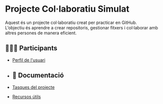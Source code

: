 # Projecte Col·laboratiu Simulat
Aquest és un projecte col·laboratiu creat per practicar en GitHub.  
L’objectiu és aprendre a crear repositoris, gestionar fitxers i col·laborar amb altres persones de manera eficient.

## 🧑‍🤝‍🧑 Participants
- [Perfil de l'usuari](./perfil.md)

- ## 📄 Documentació
- [Tasques del projecte](./tasques.md)
- [Recursos útils](./recursos.md)
  

